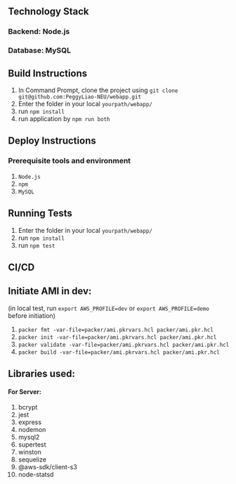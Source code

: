 
## Technology Stack

### Backend: Node.js
### Database: MySQL

## Build Instructions

1. In Command Prompt, clone the project using ` git clone git@github.com:PeggyLiao-NEU/webapp.git `
2. Enter the folder in your local `yourpath/webapp/`
3. run `npm install`
4. run application by `npm run both`

## Deploy Instructions
### Prerequisite tools and environment
1. `Node.js `
2. `npm `
3. `MySQL `

## Running Tests
1. Enter the folder in your local `yourpath/webapp/`
2. run `npm install`
3. run `npm test`

## CI/CD

## Initiate AMI in dev:

(in local test, run `export AWS_PROFILE=dev` or `export AWS_PROFILE=demo` before initiation)
1. `packer fmt -var-file=packer/ami.pkrvars.hcl packer/ami.pkr.hcl`
2. `packer init -var-file=packer/ami.pkrvars.hcl packer/ami.pkr.hcl`
3. `packer validate -var-file=packer/ami.pkrvars.hcl packer/ami.pkr.hcl`                                                            
4. `packer build -var-file=packer/ami.pkrvars.hcl packer/ami.pkr.hcl`  

## Libraries used:
#### For Server:
1. bcrypt
2. jest
3. express
4. nodemon
5. mysql2
6. supertest
7. winston
8. sequelize
9.  @aws-sdk/client-s3
10. node-statsd


